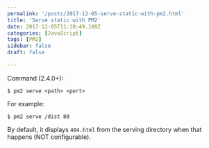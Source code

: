 ```yaml
---
permalink: '/posts/2017-12-05-serve-static-with-pm2.html'
title: 'Serve static with PM2'
date: 2017-12-05T11:10:49.100Z
categories: [JavaScript]
tags: [PM2]
sidebar: false
draft: false

---
```





Command (2.4.0+):

```
$ pm2 serve <path> <port>
```

For example:

```
$ pm2 serve /dist 80
```


By default, it displays `404.html` from the serving directory when that happens (NOT configurable).
